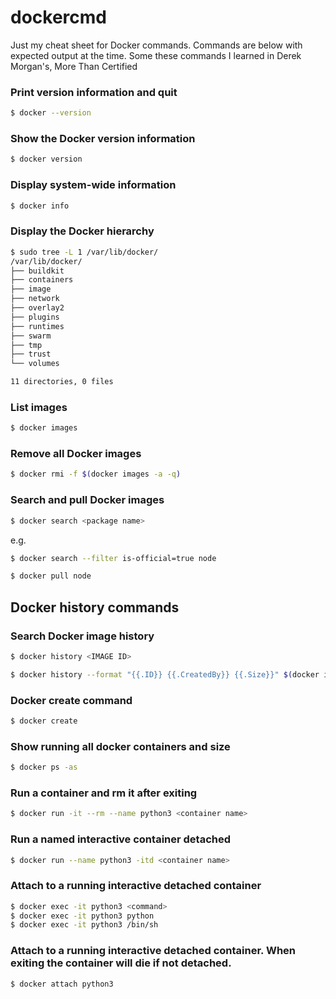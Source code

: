 # dockercmd

Just my cheat sheet for Docker commands. Commands are below with expected output at the time. Some these commands I learned in Derek Morgan's, More Than Certified 

### Print version information and quit
```zsh
$ docker --version
```
### Show the Docker version information
```zsh
$ docker version
  ```

### Display system-wide information
```bash
$ docker info
```

### Display the Docker hierarchy
```zsh
$ sudo tree -L 1 /var/lib/docker/
/var/lib/docker/
├── buildkit
├── containers
├── image
├── network
├── overlay2
├── plugins
├── runtimes
├── swarm
├── tmp
├── trust
└── volumes

11 directories, 0 files
```

### List images
```zsh
$ docker images
```
### Remove all Docker images
```zsh
$ docker rmi -f $(docker images -a -q)
```

### Search and pull Docker images
```zsh
$ docker search <package name>
```
e.g.

```zsh
$ docker search --filter is-official=true node
```

```zsh
$ docker pull node
```

## Docker history commands

### Search Docker image history
```zsh
$ docker history <IMAGE ID>
```

```zsh
$ docker history --format "{{.ID}} {{.CreatedBy}} {{.Size}}" $(docker images -q)
```

### Docker create command
```zsh
$ docker create
```

### Show running all docker containers and size
```zsh
$ docker ps -as
```

### Run a container and rm it after exiting
```zsh
$ docker run -it --rm --name python3 <container name>
```

### Run a named interactive container detached
```zsh
$ docker run --name python3 -itd <container name>

```

### Attach to a running interactive detached container
```zsh
$ docker exec -it python3 <command>
$ docker exec -it python3 python
$ docker exec -it python3 /bin/sh
```

### Attach to a running interactive detached container. When exiting the container will die if not detached.
```zsh
$ docker attach python3
```

